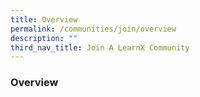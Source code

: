 ```yaml
---
title: Overview
permalink: /communities/join/overview
description: ""
third_nav_title: Join A LearnX Community
---
```

### **Overview**